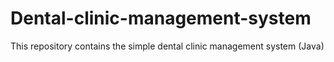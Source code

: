 # Dental-clinic-management-system
This repository contains the simple dental clinic management system (Java)
